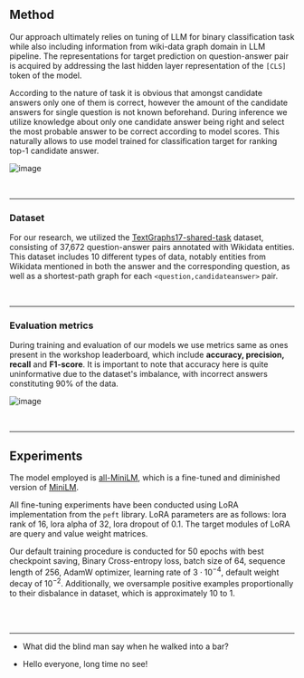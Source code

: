 ## Method

Our approach ultimately relies on tuning of LLM for binary classification task while also including information from wiki-data graph domain in LLM pipeline. The representations for target prediction on question-answer pair is acquired by addressing the last hidden layer representation of the $\texttt{[CLS]}$ token of the model. 

According to the nature of task it is obvious that amongst candidate answers only one of them is correct, however the amount of the candidate answers for single question is not known beforehand. During inference we utilize knowledge about only one candidate answer being right and select the most probable answer to be correct according to model scores. This naturally allows to use model trained for classification target for ranking top-1 candidate answer.

![image](https://github.com/shredder67/text-graph/assets/78615928/c40881da-4da4-4e8d-ac7d-d73c3b8abd99)


<br>

---

### Dataset

For our research, we utilized the [TextGraphs17-shared-task](https://github.com/uhh-lt/TextGraphs17-shared-task/tree/main/data/tsv) dataset, consisting of 37,672 question-answer pairs annotated with Wikidata entities. This dataset includes 10 different types of data, notably entities from Wikidata mentioned in both the answer and the corresponding question, as well as a shortest-path graph for each $\texttt{<question,} \texttt{candidate} \texttt{answer>}$ pair.

<br>

---

### Evaluation metrics

During training and evaluation of our models we use metrics same as ones present in the workshop leaderboard, which include $\textbf{accuracy, precision, recall}$  and $\textbf{F1-score}$. It is important to note that accuracy here is quite uninformative due to the dataset's imbalance, with incorrect answers constituting 90\% of the data.

![image](https://github.com/shredder67/text-graph/assets/78615928/71c1abe9-94ac-4d3a-b9b9-a5bf0abd89d9)


<br>

---

## Experiments

The model employed is [all-MiniLM](https://huggingface.co/sentence-transformers/all-MiniLM-L6-v2), which is a fine-tuned and diminished version of [MiniLM](https://huggingface.co/microsoft/MiniLM-L12-H384-uncased).

All fine-tuning experiments have been conducted using LoRA implementation from the $\texttt{peft}$ library. LoRA parameters are as follows: lora rank of $16$, lora alpha of $32$, lora dropout of $0.1$. The target modules of LoRA are query and value weight matrices. 

Our default training procedure is conducted for $50$ epochs with best checkpoint saving, Binary Cross-entropy loss, batch size of $64$, sequence length of $256$, AdamW optimizer, learning rate of $3 \cdot 10^{-4}$, default weight decay of $10^{-2}$. Additionally, we oversample positive examples proportionally to their disbalance in dataset, which is approximately 10 to 1. 

<br>

<br>

---

- What did the blind man say when he walked into a bar?

- Hello everyone, long time no see!
